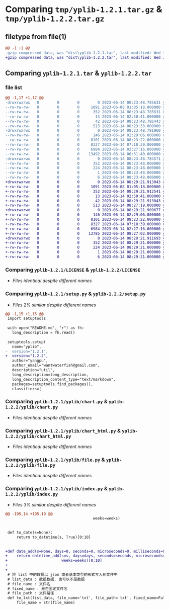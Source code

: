 # Comparing `tmp/yplib-1.2.1.tar.gz` & `tmp/yplib-1.2.2.tar.gz`

## filetype from file(1)

```diff
@@ -1 +1 @@
-gzip compressed data, was "dist\yplib-1.2.1.tar", last modified: Wed Jun 14 08:23:48 2023, max compression
+gzip compressed data, was "dist\yplib-1.2.2.tar", last modified: Wed Jun 14 08:29:21 2023, max compression
```

## Comparing `yplib-1.2.1.tar` & `yplib-1.2.2.tar`

### file list

```diff
@@ -1,17 +1,17 @@
-drwxrwxrwx   0        0        0        0 2023-06-14 08:23:48.785631 yplib-1.2.1/
--rw-rw-rw-   0        0        0     1091 2023-06-08 01:05:18.000000 yplib-1.2.1/LICENSE
--rw-rw-rw-   0        0        0      352 2023-06-14 08:23:48.785631 yplib-1.2.1/PKG-INFO
--rw-rw-rw-   0        0        0       13 2023-06-14 02:50:41.000000 yplib-1.2.1/README.md
--rw-rw-rw-   0        0        0       42 2023-06-14 08:23:48.786443 yplib-1.2.1/setup.cfg
--rw-rw-rw-   0        0        0      513 2023-06-14 08:23:33.000000 yplib-1.2.1/setup.py
-drwxrwxrwx   0        0        0        0 2023-06-14 08:23:48.781960 yplib-1.2.1/yplib/
--rw-rw-rw-   0        0        0      146 2023-06-14 02:29:06.000000 yplib-1.2.1/yplib/__init__.py
--rw-rw-rw-   0        0        0     8101 2023-06-14 08:23:22.000000 yplib-1.2.1/yplib/chart.py
--rw-rw-rw-   0        0        0     8327 2023-06-14 07:18:39.000000 yplib-1.2.1/yplib/chart_html.py
--rw-rw-rw-   0        0        0     6984 2023-06-14 02:27:16.000000 yplib-1.2.1/yplib/file.py
--rw-rw-rw-   0        0        0    13492 2023-06-14 06:31:40.000000 yplib-1.2.1/yplib/index.py
-drwxrwxrwx   0        0        0        0 2023-06-14 08:23:48.784571 yplib-1.2.1/yplib.egg-info/
--rw-rw-rw-   0        0        0      352 2023-06-14 08:23:48.000000 yplib-1.2.1/yplib.egg-info/PKG-INFO
--rw-rw-rw-   0        0        0      224 2023-06-14 08:23:48.000000 yplib-1.2.1/yplib.egg-info/SOURCES.txt
--rw-rw-rw-   0        0        0        1 2023-06-14 08:23:48.000000 yplib-1.2.1/yplib.egg-info/dependency_links.txt
--rw-rw-rw-   0        0        0        6 2023-06-14 08:23:48.000000 yplib-1.2.1/yplib.egg-info/top_level.txt
+drwxrwxrwx   0        0        0        0 2023-06-14 08:29:21.913043 yplib-1.2.2/
+-rw-rw-rw-   0        0        0     1091 2023-06-08 01:05:18.000000 yplib-1.2.2/LICENSE
+-rw-rw-rw-   0        0        0      352 2023-06-14 08:29:21.912541 yplib-1.2.2/PKG-INFO
+-rw-rw-rw-   0        0        0       13 2023-06-14 02:50:41.000000 yplib-1.2.2/README.md
+-rw-rw-rw-   0        0        0       42 2023-06-14 08:29:21.913043 yplib-1.2.2/setup.cfg
+-rw-rw-rw-   0        0        0      513 2023-06-14 08:27:19.000000 yplib-1.2.2/setup.py
+drwxrwxrwx   0        0        0        0 2023-06-14 08:29:21.909677 yplib-1.2.2/yplib/
+-rw-rw-rw-   0        0        0      146 2023-06-14 02:29:06.000000 yplib-1.2.2/yplib/__init__.py
+-rw-rw-rw-   0        0        0     8101 2023-06-14 08:23:22.000000 yplib-1.2.2/yplib/chart.py
+-rw-rw-rw-   0        0        0     8327 2023-06-14 07:18:39.000000 yplib-1.2.2/yplib/chart_html.py
+-rw-rw-rw-   0        0        0     6984 2023-06-14 02:27:16.000000 yplib-1.2.2/yplib/file.py
+-rw-rw-rw-   0        0        0    13785 2023-06-14 08:27:02.000000 yplib-1.2.2/yplib/index.py
+drwxrwxrwx   0        0        0        0 2023-06-14 08:29:21.911693 yplib-1.2.2/yplib.egg-info/
+-rw-rw-rw-   0        0        0      352 2023-06-14 08:29:21.000000 yplib-1.2.2/yplib.egg-info/PKG-INFO
+-rw-rw-rw-   0        0        0      224 2023-06-14 08:29:21.000000 yplib-1.2.2/yplib.egg-info/SOURCES.txt
+-rw-rw-rw-   0        0        0        1 2023-06-14 08:29:21.000000 yplib-1.2.2/yplib.egg-info/dependency_links.txt
+-rw-rw-rw-   0        0        0        6 2023-06-14 08:29:21.000000 yplib-1.2.2/yplib.egg-info/top_level.txt
```

### Comparing `yplib-1.2.1/LICENSE` & `yplib-1.2.2/LICENSE`

 * *Files identical despite different names*

### Comparing `yplib-1.2.1/setup.py` & `yplib-1.2.2/setup.py`

 * *Files 2% similar despite different names*

```diff
@@ -1,15 +1,15 @@
 import setuptools
 
 with open("README.md", "r") as fh:
   long_description = fh.read()
 
 setuptools.setup(
   name="yplib",
-  version="1.2.1",
+  version="1.2.2",
   author="yangpu",
   author_email="wantwaterfish@gmail.com",
   description="util",
   long_description=long_description,
   long_description_content_type="text/markdown",
   packages=setuptools.find_packages(),
   classifiers=[
```

### Comparing `yplib-1.2.1/yplib/chart.py` & `yplib-1.2.2/yplib/chart.py`

 * *Files identical despite different names*

### Comparing `yplib-1.2.1/yplib/chart_html.py` & `yplib-1.2.2/yplib/chart_html.py`

 * *Files identical despite different names*

### Comparing `yplib-1.2.1/yplib/file.py` & `yplib-1.2.2/yplib/file.py`

 * *Files identical despite different names*

### Comparing `yplib-1.2.1/yplib/index.py` & `yplib-1.2.2/yplib/index.py`

 * *Files 3% similar despite different names*

```diff
@@ -195,14 +195,19 @@
                                       weeks=weeks)
 
 
 def to_date(s=None):
     return to_datetime(s, True)[0:10]
 
 
+def date_add(s=None, days=0, seconds=0, microseconds=0, milliseconds=0, minutes=0, hours=0, weeks=0):
+    return datetime_add(s=s, days=days, seconds=seconds, microseconds=microseconds, milliseconds=milliseconds, minutes=minutes, hours=hours,
+                        weeks=weeks)[0:10]
+
+
 # 将 list 中的数据以 json 或者基本类型的形式写入到文件中
 # list_data : 数组数据, 也可以不是数组
 # file_name : 文件名
 # fixed_name : 是否固定文件名
 # file_path : 文件路径
 def to_txt(list_data, file_name='txt', file_path='txt', fixed_name=False, suffix='.txt'):
     file_name = str(file_name)
```

